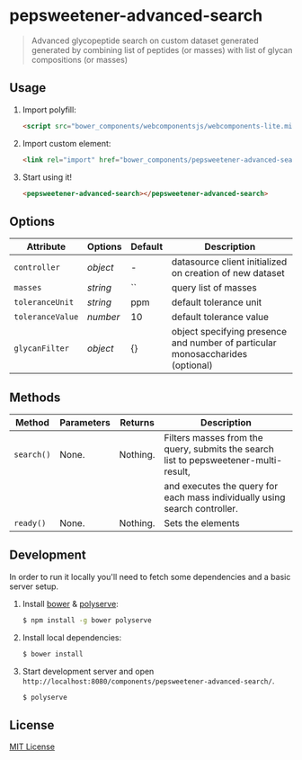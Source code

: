 # pepsweetener-advanced-search

> Advanced glycopeptide search on custom dataset generated generated by
> combining list of peptides (or masses) with list of glycan compositions
> (or masses)

## Usage

1. Import polyfill:

    ```html
    <script src="bower_components/webcomponentsjs/webcomponents-lite.min.js"></script>
    ```

2. Import custom element:

    ```html
    <link rel="import" href="bower_components/pepsweetener-advanced-search/pepsweetener-advanced-search.html">
    ```

3. Start using it!

    ```html
    <pepsweetener-advanced-search></pepsweetener-advanced-search>
    ```

## Options

Attribute       | Options     | Default      | Description
---             | ---         | ---          | ---
`controller`    | *object*    | -            | datasource client initialized on creation of new dataset
`masses`        | *string*    | ``           | query list of masses
`toleranceUnit` | *string*    | ppm          | default tolerance unit
`toleranceValue`| *number*    | 10           | default tolerance value
`glycanFilter`  | *object*    | {}           | object specifying presence and number of particular monosaccharides (optional)


## Methods

Method        | Parameters   | Returns     | Description
---           | ---          | ---         | ---
`search()`    | None.        | Nothing.    | Filters masses from the query, submits the search list to pepsweetener-multi-result,
              |              |             | and executes the query for each mass individually using search controller.
`ready()`     | None.        | Nothing.    | Sets the elements

## Development

In order to run it locally you'll need to fetch some dependencies and a basic server setup.

1. Install [bower](http://bower.io/) & [polyserve](https://npmjs.com/polyserve):

    ```sh
    $ npm install -g bower polyserve
    ```

2. Install local dependencies:

    ```sh
    $ bower install
    ```

3. Start development server and open `http://localhost:8080/components/pepsweetener-advanced-search/`.

    ```sh
    $ polyserve
    ```

## License

[MIT License](http://opensource.org/licenses/MIT)
